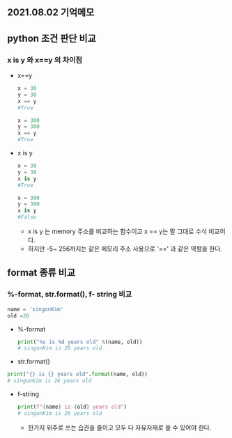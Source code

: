## 2021.08.02 기억메모

## python 조건 판단 비교

### x is y 와 x==y 의 차이점

- x==y

  ```python
  x = 30
  y = 30
  x == y
  #True
  
  x = 300
  y = 300
  x == y
  #True
  ```

- x is y

  ```python
  x = 30
  y = 30
  x is y
  #True
  
  x = 300
  y = 300
  x is y
  #False
  ```
  - x is y 는 memory 주소를 비교하는 함수이고 x == y는 말 그대로 수식 비교이다. 
  - 하지만 -5~ 256까지는 같은 메모리 주소 사용으로 '==' 과 같은 역할을 한다.

## format 종류 비교

### %-format, str.format(), f- string 비교

 ```python
 name = 'singonKim'
 old =26
 ```

- %-format

  ```python
  print("%s is %d years old" %(name, old))
  # singonKim is 26 years old
  ```

  

-  str.format()

  ```python
  print("{} is {} years old".format(name, old))
  # singonKim is 26 years old
  ```

  

- f-string

  ```python
  print(f"{name} is {old} years old")
  # singonKim is 26 years old
  ```

  - 한가지 위주로 쓰는 습관을 줄이고 모두 다 자유자재로 쓸 수 있어야 한다.